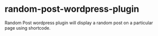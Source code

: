 # random-post-wordpress-plugin
Random Post wordpress plugin will display a random post on a particular page using shortcode.
